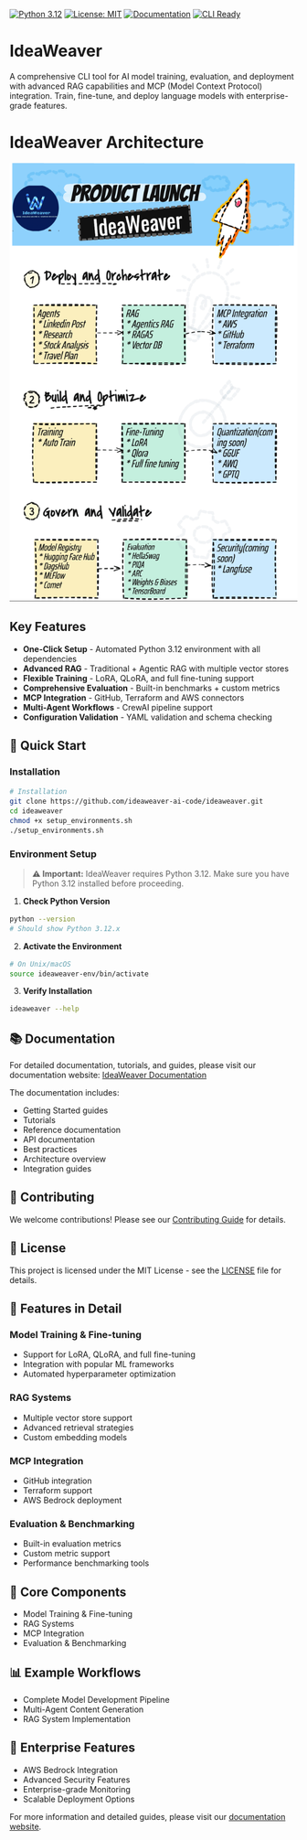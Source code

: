[![Python 3.12](https://img.shields.io/badge/python-3.12-blue.svg)](https://www.python.org/downloads/release/python-3120/)
[![License: MIT](https://img.shields.io/badge/License-MIT-yellow.svg)](https://opensource.org/licenses/MIT)
[![Documentation](https://img.shields.io/badge/docs-mkdocs-blue.svg)](https://ideaweaver-ai-code.github.io/ideaweaver-docs/)
[![CLI Ready](https://img.shields.io/badge/CLI-Ready-green.svg)](#quick-start)

# IdeaWeaver

A comprehensive CLI tool for AI model training, evaluation, and deployment with advanced RAG capabilities and MCP (Model Context Protocol) integration. Train, fine-tune, and deploy language models with enterprise-grade features.

# IdeaWeaver Architecture

![IdeaWeaver Architecture](docs/images/ideaweaver-main.gif)

## Key Features

- **One-Click Setup** - Automated Python 3.12 environment with all dependencies
- **Advanced RAG** - Traditional + Agentic RAG with multiple vector stores
- **Flexible Training** - LoRA, QLoRA, and full fine-tuning support
- **Comprehensive Evaluation** - Built-in benchmarks + custom metrics
- **MCP Integration** - GitHub, Terraform and AWS connectors
- **Multi-Agent Workflows** - CrewAI pipeline support
- **Configuration Validation** - YAML validation and schema checking

## 🚀 Quick Start

### Installation

```bash
# Installation
git clone https://github.com/ideaweaver-ai-code/ideaweaver.git
cd ideaweaver
chmod +x setup_environments.sh
./setup_environments.sh
```

### Environment Setup

> **⚠️ Important:** IdeaWeaver requires Python 3.12. Make sure you have Python 3.12 installed before proceeding.

1. **Check Python Version**
```bash
python --version
# Should show Python 3.12.x
```

2. **Activate the Environment**
```bash
# On Unix/macOS
source ideaweaver-env/bin/activate
```

3. **Verify Installation**
```bash
ideaweaver --help
```

## 📚 Documentation

For detailed documentation, tutorials, and guides, please visit our documentation website:
[IdeaWeaver Documentation](https://ideaweaver-ai-code.github.io/ideaweaver-docs/)

The documentation includes:
- Getting Started guides
- Tutorials
- Reference documentation
- API documentation
- Best practices
- Architecture overview
- Integration guides

## 🤝 Contributing

We welcome contributions! Please see our [Contributing Guide](docs/community/contributing.md) for details.

## 📄 License

This project is licensed under the MIT License - see the [LICENSE](LICENSE) file for details.

## 🌟 Features in Detail

### Model Training & Fine-tuning
- Support for LoRA, QLoRA, and full fine-tuning
- Integration with popular ML frameworks
- Automated hyperparameter optimization

### RAG Systems
- Multiple vector store support
- Advanced retrieval strategies
- Custom embedding models

### MCP Integration
- GitHub integration
- Terraform support
- AWS Bedrock deployment

### Evaluation & Benchmarking
- Built-in evaluation metrics
- Custom metric support
- Performance benchmarking tools

## 🔧 Core Components

- Model Training & Fine-tuning
- RAG Systems
- MCP Integration
- Evaluation & Benchmarking

## 📊 Example Workflows

- Complete Model Development Pipeline
- Multi-Agent Content Generation
- RAG System Implementation

## 🌟 Enterprise Features

- AWS Bedrock Integration
- Advanced Security Features
- Enterprise-grade Monitoring
- Scalable Deployment Options

For more information and detailed guides, please visit our [documentation website](https://ideaweaver-ai-code.github.io/ideaweaver-docs/).

